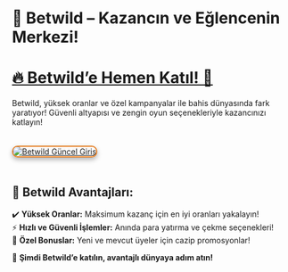 # 🎯 Betwild – Kazancın ve Eğlencenin Merkezi!

# <a href="https://cutt.ly/BetwildLink">🔥 Betwild’e Hemen Katıl! 🚀</a>

Betwild, yüksek oranlar ve özel kampanyalar ile bahis dünyasında fark yaratıyor! Güvenli altyapısı ve zengin oyun seçenekleriyle kazancınızı katlayın!

<a href="https://cutt.ly/BetwildLink" title="Betwild Güncel Giriş">  
<img src="https://i.ibb.co/BtMhhf6/g-venligiris.jpg" alt="Betwild Güncel Giriş" style="max-width: 100%; border: 2px solid #e67e22; border-radius: 10px; box-shadow: 0 4px 8px rgba(0,0,0,0.3); margin: 20px 0;">  
</a>  

## 🎰 Betwild Avantajları:
✔️ **Yüksek Oranlar:** Maksimum kazanç için en iyi oranları yakalayın!  
⚡ **Hızlı ve Güvenli İşlemler:** Anında para yatırma ve çekme seçenekleri!  
🎁 **Özel Bonuslar:** Yeni ve mevcut üyeler için cazip promosyonlar!  

💎 **Şimdi Betwild’e katılın, avantajlı dünyaya adım atın!**  
